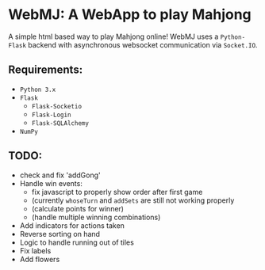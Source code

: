 # WebMJ: A WebApp to play Mahjong

A simple html based way to play Mahjong online!
WebMJ uses a `Python-Flask` backend with asynchronous websocket communication via `Socket.IO`.

## Requirements:
- `Python 3.x`
- `Flask`
  - `Flask-Socketio`
  - `Flask-Login`
  - `Flask-SQLAlchemy`
- `NumPy`

## TODO:
- check and fix 'addGong'
- Handle win events:
  - fix javascript to properly show order after first game
  - (currently `whoseTurn` and `addSets` are still not working properly
  - (calculate points for winner)
  - (handle multiple winning combinations)
- Add indicators for actions taken
- Reverse sorting on hand
- Logic to handle running out of tiles
- Fix labels
- Add flowers

